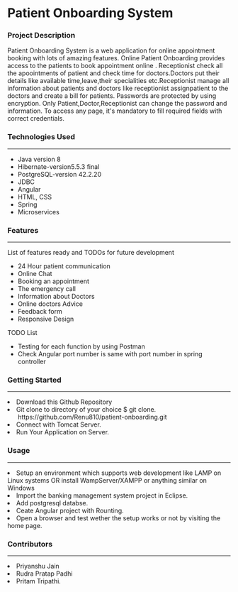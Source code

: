 <h1>Patient Onboarding System</h1>
<h3>Project Description</h3>
 <p>Patient Onboarding System is a web application for online appointment booking with lots of amazing features. Online Patient Onboarding provides access to the patients to book appointment online . Receptionist check all the apoointments of patient and check time for doctors.Doctors put their details like available time,leave,their specialities etc.Receptionist manage all information about patients and doctors like receptionist assignpatient to the doctors and create a bill for patients. Passwords are protected by using encryption. Only Patient,Doctor,Receptionist can change the password and information. To access any page, it's mandatory to fill required fields with correct credentials.


</p>
<h3>Technologies Used</h3>
<hr>
<ul>
 <li>Java version 8</li>
  <li>Hibernate-version5.5.3 final</li>
  <li>PostgreSQL-version 42.2.20</li>
  <li>JDBC</li>
  <li>Angular</li>
  <li>HTML, CSS</li>
  <li>Spring</li>
  <li>Microservices</li>
  </ul>

<h3>Features</h3>
<hr>
<p>List of features ready and TODOs for future development</p>
<ul>
  <li>24 Hour patient communication</li>
  <li>Online Chat</li>
  <li>Booking an appointment</li>
  <li>The emergency call</li>
  <li>Information about Doctors</li>
  <li>Online doctors Advice</li>
  <li>Feedback form</li>
  <li>Responsive Design</li>
 </ul> 
 <p>TODO List</p>
 <ul>
  <li>Testing for each function by using Postman</li>
   <li>Check Angular port number is same with port number in spring controller </li>

  </ul>
<h3>Getting Started
</h3><hr>
 </ul> 
 <li>Download this Github Repository</li>
<li>Git clone to directory of your choice $ git clone.<br> &nbsp; &nbsp;&nbsp; &nbsp;https://github.com/Renu810/patient-onboarding.git</li>
    
<li>Connect with Tomcat Server.</li>
<li>Run Your Application on Server.</li>
  </ul>

<h3>Usage
</h3><hr>
 </ul> 
 <li>Setup an environment which supports web development like LAMP on Linux systems OR install WampServer/XAMPP or anything similar on Windows</li>
<li>Import the banking management system project in Eclipse.</li>
   <li>Add postgresql databse.</li> 
<li>Ceate Angular project with Rounting.</li>
<li>Open a browser and test wether the setup works or not by visiting the home page.</li>
  </ul>
  
  <h3>Contributors
</h3><hr>
 </ul> 
 <li>Priyanshu Jain</li>
<li>Rudra Pratap Padhi</li>
    
<li>Pritam Tripathi.</li>

  </ul>












